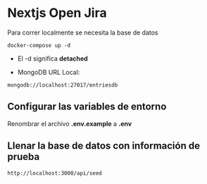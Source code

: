 # Nextjs Open Jira

Para correr localmente se necesita la base de datos

```
docker-compose up -d
```

* El -d significa __detached__

*   MongoDB URL Local:

```
mongodb://localhost:27017/entriesdb
```

## Configurar las variables de entorno
Renombrar el archivo __.env.example__ a __.env__


## Llenar la base de datos con información de prueba

```
http://localhost:3000/api/seed
```
